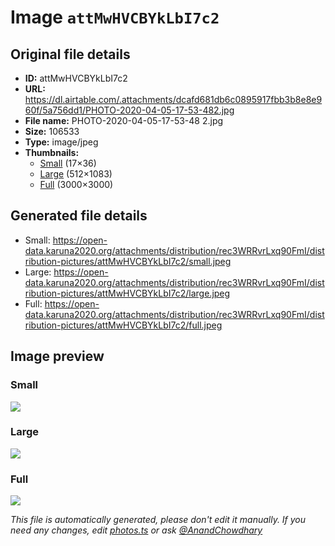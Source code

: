 # Image `attMwHVCBYkLbI7c2`

## Original file details

- **ID:** attMwHVCBYkLbI7c2
- **URL:** https://dl.airtable.com/.attachments/dcafd681db6c0895917fbb3b8e8e960f/5a756dd1/PHOTO-2020-04-05-17-53-482.jpg
- **File name:** PHOTO-2020-04-05-17-53-48 2.jpg
- **Size:** 106533
- **Type:** image/jpeg
- **Thumbnails:**
  - [Small](https://dl.airtable.com/.attachmentThumbnails/12751c18127e7a1867fc4e130d52688c/8a05ec2d) (17×36)
  - [Large](https://dl.airtable.com/.attachmentThumbnails/bd1a8313c3f7fd6361ef92ac4516e728/1316a86a) (512×1083)
  - [Full](https://dl.airtable.com/.attachmentThumbnails/09faeab44dbdfb3d97416553ea9d01cc/77a70e1e) (3000×3000)

## Generated file details

- Small: https://open-data.karuna2020.org/attachments/distribution/rec3WRRvrLxq90FmI/distribution-pictures/attMwHVCBYkLbI7c2/small.jpeg
- Large: https://open-data.karuna2020.org/attachments/distribution/rec3WRRvrLxq90FmI/distribution-pictures/attMwHVCBYkLbI7c2/large.jpeg
- Full: https://open-data.karuna2020.org/attachments/distribution/rec3WRRvrLxq90FmI/distribution-pictures/attMwHVCBYkLbI7c2/full.jpeg

## Image preview

### Small

![](https://open-data.karuna2020.org/attachments/distribution/rec3WRRvrLxq90FmI/distribution-pictures/attMwHVCBYkLbI7c2/small.jpeg)

### Large

![](https://open-data.karuna2020.org/attachments/distribution/rec3WRRvrLxq90FmI/distribution-pictures/attMwHVCBYkLbI7c2/large.jpeg)

### Full

![](https://open-data.karuna2020.org/attachments/distribution/rec3WRRvrLxq90FmI/distribution-pictures/attMwHVCBYkLbI7c2/full.jpeg)

_This file is automatically generated, please don't edit it manually. If you need any changes, edit [photos.ts](/photos.ts) or ask [@AnandChowdhary](https://github.com/AnandChowdhary)_
